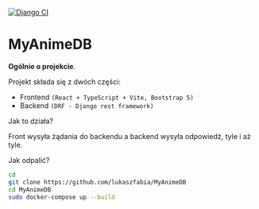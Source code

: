 [![Django CI](https://github.com/lukaszfabia/MyAnimeDB/actions/workflows/django.yml/badge.svg)](https://github.com/lukaszfabia/MyAnimeDB/actions/workflows/django.yml)

# MyAnimeDB

**Ogólnie o projekcie**. 

Projekt składa się z dwóch części:
- Frontend `(React + TypeScript + Vite, Bootstrap 5)`
- Backend `(DRF - Django rest framework)`


Jak to działa? 

Front wysyła żądania do backendu a backend wysyła odpowiedź, tyle i aż tyle.

Jak odpalić?

```bash
cd
git clone https://github.com/lukaszfabia/MyAnimeDB
cd MyAnimeDB
sudo docker-compose up --build
```